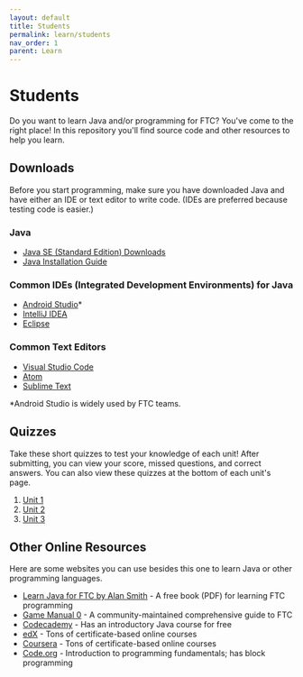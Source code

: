 ```yaml
---
layout: default
title: Students
permalink: learn/students
nav_order: 1
parent: Learn
---
```


# Students
Do you want to learn Java and/or programming for FTC? You've come to the right place! In this repository you'll find source code and other resources to help you learn.

## Downloads
Before you start programming, make sure you have downloaded Java and have either an IDE or text editor to write code. (IDEs are preferred because testing code is easier.)

### Java
* [Java SE (Standard Edition) Downloads](https://www.oracle.com/java/technologies/javase-downloads.html)
* [Java Installation Guide](https://docs.oracle.com/en/java/javase/14/install/overview-jdk-installation.html#GUID-8677A77F-231A-40F7-98B9-1FD0B48C346A)

### Common IDEs (Integrated Development Environments) for Java
* [Android Studio](https://developer.android.com/studio)*
* [IntelliJ IDEA](https://www.jetbrains.com/idea/download/)
* [Eclipse](https://www.eclipse.org/downloads/)

### Common Text Editors
* [Visual Studio Code](https://code.visualstudio.com/download)
* [Atom](https://atom.io/)
* [Sublime Text](https://www.sublimetext.com/3)

*Android Studio is widely used by FTC teams.

## Quizzes
Take these short quizzes to test your knowledge of each unit! After submitting, you can view your score, missed questions, and correct answers. You can also view these quizzes at the bottom of each unit's page.
1. [Unit 1](https://docs.google.com/forms/d/e/1FAIpQLSfkSQ05YI-tb9I6yapqMijTjv3h8z_vs87OpCmsw57laPi-4Q/viewform?usp=sf_link)
2. [Unit 2](https://docs.google.com/forms/d/e/1FAIpQLSdBDAeHlnDl6LZQQMsg8GQAhOhu0aXELp-9Bv-UXyTTd99nIg/viewform?usp=sf_link)
3. [Unit 3](https://docs.google.com/forms/d/e/1FAIpQLSer5kFZwZe5kwINd1TyJC_84HGEX4CKB1nx4Rm7Ow4jOl1xEA/viewform?usp=sf_link)

## Other Online Resources
Here are some websites you can use besides this one to learn Java or other programming languages.

* [Learn Java for FTC by Alan Smith](https://github.com/alan412/LearnJavaForFTC/blob/master/LearnJavaForFTC.pdf) - A free book (PDF) for learning FTC programming
* [Game Manual 0](https://gm0.copperforge.cc/en/stable/) - A community-maintained comprehensive guide to FTC
* [Codecademy](https://www.codecademy.com/) - Has an introductory Java course for free
* [edX](https://www.edx.org/) - Tons of certificate-based online courses
* [Coursera](https://www.coursera.org/) - Tons of certificate-based online courses
* [Code.org](https://code.org/) - Introduction to programming fundamentals; has block programming